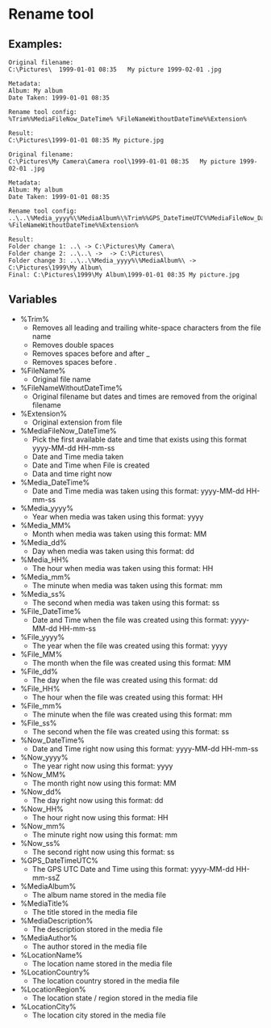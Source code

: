 # Rename tool


## Examples:

```
Original filename:
C:\Pictures\  1999-01-01 08:35   My picture 1999-02-01 .jpg

Metadata:
Album: My album
Date Taken: 1999-01-01 08:35

Rename tool config:
%Trim%%MediaFileNow_DateTime% %FileNameWithoutDateTime%%Extension%

Result:
C:\Pictures\1999-01-01 08:35 My picture.jpg

```

```
Original filename:
C:\Pictures\My Camera\Camera rool\1999-01-01 08:35   My picture 1999-02-01 .jpg

Metadata:
Album: My album
Date Taken: 1999-01-01 08:35

Rename tool config:
..\..\%Media_yyyy%\%MediaAlbum%\%Trim%%GPS_DateTimeUTC%%MediaFileNow_DateTime% %FileNameWithoutDateTime%%Extension%

Result:
Folder change 1: ..\ -> C:\Pictures\My Camera\
Folder change 2: ..\..\ ->  -> C:\Pictures\
Folder change 3: ..\..\%Media_yyyy%\%MediaAlbum%\ -> C:\Pictures\1999\My Album\
Final: C:\Pictures\1999\My Album\1999-01-01 08:35 My picture.jpg

```

## Variables

- %Trim%
  - Removes all leading and trailing white-space characters from the file name
  - Removes double spaces
  - Removes spaces before and after _
  - Removes spaces before  .
- %FileName%
  - Original file name
- %FileNameWithoutDateTime%
  - Original filename but dates and times are removed from the original filename
- %Extension%
  - Original extension from file
- %MediaFileNow_DateTime%
  - Pick the first available date and time that exists using this format yyyy-MM-dd HH-mm-ss
  - Date and Time media taken
  - Date and Time when File is created
  - Data and time right now
- %Media_DateTime%
  - Date and Time media was taken using this format: yyyy-MM-dd HH-mm-ss
- %Media_yyyy%
  - Year when media was taken using this format: yyyy
- %Media_MM%
  - Month when media was taken using this format: MM
- %Media_dd%
  - Day when media was taken using this format: dd
- %Media_HH%
  - The hour when media was taken using this format: HH
- %Media_mm%
  - The minute when media was taken using this format: mm
- %Media_ss%
  - The second when media was taken using this format: ss
- %File_DateTime%
  - Date and Time when the file was created using this format: yyyy-MM-dd HH-mm-ss
- %File_yyyy%
  - The year when the file was created using this format: yyyy
- %File_MM%
  - The month when the file was created using this format: MM
- %File_dd%
  - The day when the file was created using this format: dd
- %File_HH%
  - The hour when the file was created using this format: HH
- %File_mm%
  - The minute when the file was created using this format: mm
- %File_ss%
  - The second when the file was created using this format: ss
- %Now_DateTime%
  - Date and Time right now using this format: yyyy-MM-dd HH-mm-ss
- %Now_yyyy%
  - The year right now using this format: yyyy
- %Now_MM%
  - The month right now using this format: MM
- %Now_dd%
  - The day right now using this format: dd
- %Now_HH%
  - The hour right now using this format: HH
- %Now_mm%
  - The minute right now using this format: mm
- %Now_ss%
  - The second right now using this format: ss
- %GPS_DateTimeUTC%
  - The GPS UTC Date and Time using this format:  yyyy-MM-dd HH-mm-ssZ
- %MediaAlbum%
  - The album name stored in the media file
- %MediaTitle%
  - The title stored in the media file
- %MediaDescription%
  - The description stored in the media file
- %MediaAuthor%
  - The author stored in the media file
- %LocationName%
  - The location name stored in the media file
- %LocationCountry%
  - The location country stored in the media file
- %LocationRegion%
  - The location state / region stored in the media file
- %LocationCity%
  - The location city stored in the media file
